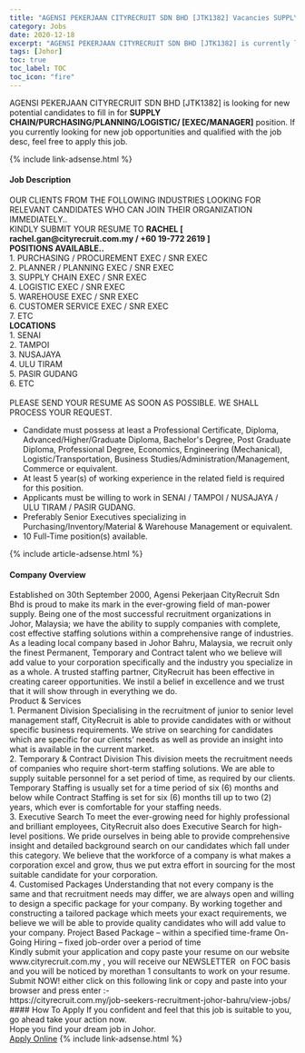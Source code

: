 ```yaml
---
title: "AGENSI PEKERJAAN CITYRECRUIT SDN BHD [JTK1382] Vacancies SUPPLY CHAIN/PURCHASING/PLANNING/LOGISTIC/ [EXEC/MANAGER]" 
category: Jobs 
date: 2020-12-18 
excerpt: "AGENSI PEKERJAAN CITYRECRUIT SDN BHD [JTK1382] is currently looking for suitable person to fill in the SUPPLY CHAIN/PURCHASING/PLANNING/LOGISTIC/ [EXEC/MANAGER] which positioned at Johor" 
tags: [Johor] 
toc: true 
toc_label: TOC 
toc_icon: "fire" 
--- 
```


<p>AGENSI PEKERJAAN CITYRECRUIT SDN BHD [JTK1382] is looking for new potential candidates to fill in for <b>SUPPLY CHAIN/PURCHASING/PLANNING/LOGISTIC/ [EXEC/MANAGER]</b> position. If you currently looking for new job opportunities and qualified with the job desc, feel free to apply this job.
</p>{% include link-adsense.html %} 
<div><div><div><h4>Job Description</h4></div></div><div><div><span><div><div>OUR CLIENTS FROM THE FOLLOWING INDUSTRIES LOOKING FOR RELEVANT CANDIDATES WHO CAN JOIN THEIR ORGANIZATION IMMEDIATELY..</div><div>KINDLY SUBMIT YOUR RESUME TO <strong>RACHEL [ rachel.gan@cityrecruit.com.my / +60 19-772 2619 ]</strong></div><div><strong>POSITIONS AVAILABLE..</strong></div><div>1. PURCHASING / PROCUREMENT EXEC / SNR EXEC</div><div>2. PLANNER / PLANNING EXEC / SNR EXEC</div><div>3. SUPPLY CHAIN EXEC / SNR EXEC</div><div>4. LOGISTIC EXEC / SNR EXEC</div><div>5. WAREHOUSE EXEC / SNR EXEC</div><div>6. CUSTOMER SERVICE EXEC / SNR EXEC</div><div>7. ETC</div><div><strong>LOCATIONS</strong></div><div>1. SENAI<br>2. TAMPOI<br>3. NUSAJAYA</div><div>4. ULU TIRAM<br>5. PASIR GUDANG</div><div>6. ETC</div><div><br>PLEASE SEND YOUR RESUME AS SOON AS POSSIBLE. WE SHALL PROCESS YOUR REQUEST.</div><ul><li>Candidate must possess at least a Professional Certificate, Diploma, Advanced/Higher/Graduate Diploma, Bachelor's Degree, Post Graduate Diploma, Professional Degree, Economics, Engineering (Mechanical), Logistic/Transportation, Business Studies/Administration/Management, Commerce or equivalent.</li><li>At least 5 year(s) of working experience in the related field is required for this position.</li><li>Applicants must be willing to work in SENAI / TAMPOI / NUSAJAYA / ULU TIRAM / PASIR GUDANG.</li><li>Preferably Senior Executives specializing in Purchasing/Inventory/Material &amp; Warehouse Management or equivalent.</li><li>10 Full-Time position(s) available.</li></ul></div></span></div></div></div> 
{% include article-adsense.html %} 
<div><div><div><h4>Company Overview</h4></div></div><div><div><span><div><div><div>Established on 30th September 2000, Agensi Pekerjaan CityRecruit Sdn Bhd is proud to make its mark in the ever-growing field of man-power supply. Being one of the most successful recruitment organizations in Johor, Malaysia; we have the ability to supply companies with complete, cost effective staffing solutions within a comprehensive range of industries.</div><div>As a leading local company based in Johor Bahru, Malaysia, we recruit only the finest Permanent, Temporary and Contract talent who we believe will add value to your corporation specifically and the industry you specialize in as a whole. A trusted staffing partner, CityRecruit has been effective in creating career opportunities. We instil a belief in excellence and we trust that it will show through in everything we do.</div>Product &amp; Services<div>1. Permanent Division Specialising in the recruitment of junior to senior level management staff, CityRecruit is able to provide candidates with or without specific business requirements. We strive on searching for candidates which are specific for our clients&#8217; needs as well as provide an insight into what is available in the current market.</div><div>2. Temporary &amp; Contract Division This division meets the recruitment needs of companies who require short-term staffing solutions. We are able to supply suitable personnel for a set period of time, as required by our clients. Temporary Staffing is usually set for a time period of six (6) months and below while Contract Staffing is set for six (6) months till up to two (2) years, which ever is comfortable for your staffing needs.</div><div>3. Executive Search To meet the ever-growing need for highly professional and brilliant employees, CityRecruit also does Executive Search for high-level positions. We pride ourselves in being able to provide comprehensive insight and detailed background search on our candidates which fall under this category. We believe that the workforce of a company is what makes a corporation excel and grow, thus we put extra effort in sourcing for the most suitable candidate for your corporation.</div><div>4. Customised Packages Understanding that not every company is the same and that recruitment needs may differ, we are always open and willing to design a specific package for your company. By working together and constructing a tailored package which meets your exact requirements, we believe we will be able to provide quality candidates who will add value to your company. Project Based Package &#8211; within a specified time-frame On-Going Hiring &#8211; fixed job-order over a period of time</div><div>Kindly submit your application and copy paste your resume on our website www.cityrecruit.com.my , you will receive our NEWSLETTER&#160; on FOC basis and you will be noticed by morethan 1 consultants to work on your resume.</div><div>Submit NOW! either click on this following link or copy and paste into your browser and press enter :-</div><div>https://cityrecruit.com.my/job-seekers-recruitment-johor-bahru/view-jobs/</div></div></div></span></div></div></div> 
#### How To Apply 
If you confident and feel that this job is suitable to you, go ahead take your action now. <br/> 
Hope you find your dream job in Johor. <br/> 
<a href="https://www.jobstreet.com.my/en/job/supply-chain-purchasing-planning-logistic-[exec-manager]-4446739?jobId=jobstreet-my-job-4446739&sectionRank=12&token=0~91a39689-d583-4308-a0d6-bf4f6b29c42d&fr=SRP%20View%20In%20New%20Ta" class="btn btn--info" target="_blank" rel="nofollow noopenner">Apply Online</a> 
{% include link-adsense.html %} 